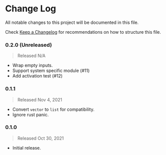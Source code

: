# Change Log

All notable changes to this project will be documented in this file.

Check [Keep a Changelog](http://keepachangelog.com/) for recommendations on how to structure this file.


### 0.2.0 (Unreleased)
> Released N/A

* Wrap empty inputs.
* Support system specific module (#11)
* Add activation test (#12)

### 0.1.1
> Released Nov 4, 2021

* Convert `vector` to `list` for compatibility.
* Ignore rust panic.

### 0.1.0
> Released Oct 30, 2021

* Initial release.
